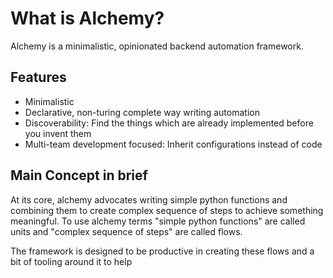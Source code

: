 # What is Alchemy?

Alchemy is a minimalistic, opinionated backend automation framework.


## Features

* Minimalistic
* Declarative, non-turing complete way writing automation
* Discoverability: Find the things which are already implemented before you invent them
* Multi-team development focused: Inherit configurations instead of code


## Main Concept in brief

At its core, alchemy advocates writing simple python functions and combining them to create complex sequence of steps to achieve something meaningful.
To use alchemy terms "simple python functions" are called units and "complex sequence of steps" are called flows.


The framework is designed to be productive in creating these flows and a bit of tooling around it to help
